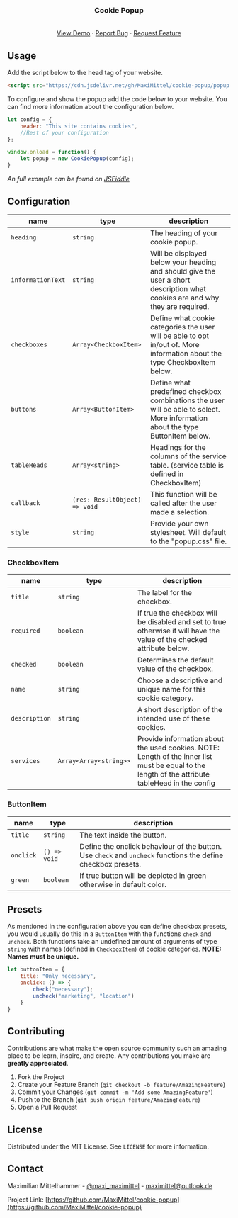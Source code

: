 <!-- PROJECT LOGO -->
<br />
<p align="center">
  <h3 align="center">Cookie Popup</h3>

  <p align="center">
    <br />
    <a href="https://jsfiddle.net/MaxiMittel/uavrwmdc/22/">View Demo</a>
    ·
    <a href="https://github.com/MaxiMittel/cookie-popup/issues">Report Bug</a>
    ·
    <a href="https://github.com/MaxiMittel/cookie-popup/issues">Request Feature</a>
  </p>
</p>


<!-- USAGE EXAMPLES -->
## Usage

Add the script below to the head tag of your website.
```html
<script src="https://cdn.jsdelivr.net/gh/MaxiMittel/cookie-popup/popup.min.js"></script>
```

To configure and show the popup add the code below to your website. You can find more information about the configuration below.

```js
let config = {
    header: "This site contains cookies",
    //Rest of your configuration
};

window.onload = function() {
    let popup = new CookiePopup(config);
}
```

_An full example can be found on [JSFiddle](https://jsfiddle.net/MaxiMittel/uavrwmdc/22/)_

<!-- CONTRIBUTING -->
## Configuration

| name            | type                        | description                                                                                                                     |
|-----------------|-----------------------------|---------------------------------------------------------------------------------------------------------------------------------|
| `heading`         | `string`                      | The heading of your cookie popup.                                                                                               |
| `informationText` | `string`                      | Will be displayed below your heading and should give the user a short description what cookies are and why they are required.   |
| `checkboxes`      | `Array<CheckboxItem> `        | Define what cookie categories the user will be able to opt in/out of. More information about the type CheckboxItem below.       |
| `buttons`         | `Array<ButtonItem>`          | Define what predefined checkbox combinations the user will be able to select. More information about the type ButtonItem below. |
| `tableHeads`      | `Array<string>`               | Headings for the columns of the service table. (service table is defined in CheckboxItem)                                       |
| `callback`        | `(res: ResultObject) => void` | This function will be called after the user made a selection.                                                                   |
| `style`           | `string`                      | Provide your own stylesheet. Will default to the "popup.css" file.                                                              |

### CheckboxItem
| name        | type                 | description                                                                                                                                     |
|-------------|----------------------|-------------------------------------------------------------------------------------------------------------------------------------------------|
| `title`       | `string`               | The label for the checkbox.                                                                                                                     |
| `required`    | `boolean`              | If true the checkbox will be disabled and set to true otherwise it will have the value of the checked attribute below.                          |
| `checked`     | `boolean`              | Determines the default value of the checkbox.                                                                                                   |
| `name`        | `string`               | Choose a descriptive and unique name for this cookie category.                                                                                  |
| `description` | `string`               | A short description of the intended use of these cookies.                                                                                       |
| `services`    | `Array<Array<string>>` | Provide information about the used cookies. NOTE: Length of the inner list must be equal to the length of the attribute tableHead in the config |

### ButtonItem
| name    | type       | description                                                                                                  |
|---------|------------|--------------------------------------------------------------------------------------------------------------|
| `title`   | `string`     | The text inside the button.                                                                                  |
| `onclick` | `() => void` | Define the onclick behaviour of the button. Use `check` and `uncheck` functions the define checkbox presets. |
| `green`   | `boolean`    | If true button will be depicted in green otherwise in default color.                                         |

<!-- OTHER FUNCTIONS -->
## Presets
As mentioned in the configuration above you can define checkbox presets, you would usually do this in a `ButtonItem` with the functions `check` and `uncheck`. Both functions take an undefined amount of arguments of type `string` with names (defined in `CheckboxItem`) of cookie categories. **NOTE: Names must be unique.**

```js
let buttonItem = {
    title: "Only necessary",
    onclick: () => {
        check("necessary");
        uncheck("marketing", "location")
    }
}
```

<!-- CONTRIBUTING -->
## Contributing

Contributions are what make the open source community such an amazing place to be learn, inspire, and create. Any contributions you make are **greatly appreciated**.

1. Fork the Project
2. Create your Feature Branch (`git checkout -b feature/AmazingFeature`)
3. Commit your Changes (`git commit -m 'Add some AmazingFeature'`)
4. Push to the Branch (`git push origin feature/AmazingFeature`)
5. Open a Pull Request



<!-- LICENSE -->
## License

Distributed under the MIT License. See `LICENSE` for more information.



<!-- CONTACT -->
## Contact

Maximilian Mittelhammer - [@maxi_maximittel](https://twitter.com/maxi_maximittel) - maximittel@outlook.de

Project Link: [https://github.com/MaxiMittel/cookie-popup](https://github.com/MaxiMittel/cookie-popup)